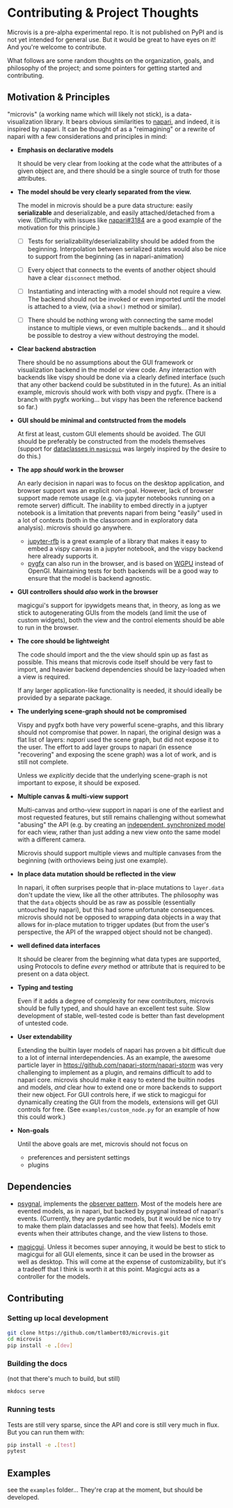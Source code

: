 # Contributing & Project Thoughts

Microvis is a pre-alpha experimental repo.  It is not published
on PyPI and is not yet intended for general use. But it would be
great to have eyes on it! And you're welcome to contribute.

What follows are some random thoughts on the organization, goals,
and philosophy of the project; and some pointers for getting
started and contributing.

## Motivation & Principles

"microvis" (a working name which will likely not stick), is a
data-visualization library.  It bears obvious similarities to
[napari](napari.org), and indeed, it is inspired by napari. It
can be thought of as a "reimagining" or a rewrite of napari with
a few considerations and principles in mind:

- **Emphasis on declarative models**

  It should be very clear from looking at the code what the
  attributes of a given object are, and there should be a single
  source of truth for those attributes.

- **The model should be very clearly separated from the view.**

  The model in microvis should be a pure data structure: easily
  **serializable** and deserializable, and easily attached/detached
  from a view.  (Difficulty with issues like
  [napari#3184](https://github.com/napari/napari/pull/3184) are
  a good example of the motivation for this principle.)

  - [ ] Tests for serializability/deserializability should be
        added from the beginning.  Interpolation between
        serialized states would also be nice to support from
        the beginning (as in napari-animation)

  - [ ] Every object that connects to the events of another
        object should have a clear `disconnect` method.

  - [ ] Instantiating and interacting with a model should not
        require a view.  The backend should not be invoked or
        even imported until the model is attached to a view,
        (via a `show()` method or similar).

  - [ ] There should be nothing wrong with connecting the same
        model instance to multiple views, or even multiple
        backends... and it should be possible to destroy a view
        without destroying the model.

- **Clear backend abstraction**

  There should be no assumptions about the GUI framework or
  visualization backend in the model or view code. Any
  interaction with backends like vispy should be done via
  a clearly defined interface (such that any other backend
  could be substituted in in the future).  As an initial
  example, microvis should work with both vispy and pygfx.
  (There is a branch with pygfx working... but vispy has
  been the reference backend so far.)

- **GUI should be minimal and contstructed from the models**

  At first at least, custom GUI elements should be avoided.
  The GUI should be preferably be constructed from the
  models themselves (support for [dataclasses in
  `magicgui`](https://github.com/pyapp-kit/magicgui/pull/498)
  was largely inspired by the desire to do this.)

- **The app *should* work in the browser**

  An early decision in napari was to focus on the desktop
  application, and browser support was an explicit non-goal.
  However, lack of browser support made remote usage (e.g.
  via jupyter notebooks running on a remote server) difficult.
  The inability to embed directly in a juptyer notebook is a
  limitation that prevents napari from being "easily" used
  in a lot of contexts (both in the classroom and in exploratory
  data analysis).  microvis should go anywhere.

  - [jupyter-rfb](https://jupyter-rfb.readthedocs.io/en/latest/)
    is a great example of a library that makes it easy to
    embed a vispy canvas in a jupyter notebook, and the vispy
    backend here already supports it.
  - [pygfx](https://github.com/pygfx/pygfx) can also run in the
    browser, and is based on [WGPU](https://github.com/pygfx/wgpu-py)
    instead of OpenGl. Maintaining tests for both backends will
    be a good way to ensure that the model is backend agnostic.

- **GUI controllers should *also* work in the browser**

  magicgui's support for ipywidgets means that, in theory, as
  long as we stick to autogenerating GUIs from the models (and
  limit the use of custom widgets), both the view and the control
  elements should be able to run in the browser.

- **The core should be lightweight**

  The code should import and the the view should spin up as fast
  as possible.  This means that microvis code itself should be
  very fast to import, and heavier backend dependencies should
  be lazy-loaded when a view is required.

  If any larger application-like functionality is needed, it
  should ideally be provided by a separate package.

- **The underlying scene-graph should not be compromised**

  Vispy and pygfx both have very powerful scene-graphs, and
  this library should not compromise that power. In napari,
  the original design was a flat list of layers: *napari*
  used the scene graph, but did not expose it to the user.
  The effort to add layer groups to napari (in essence
  "recovering" and exposing the scene graph) was a lot of
  work, and is still not complete.

  Unless we *explicitly* decide that the underlying scene-graph
  is not important to expose, it should be exposed.

- **Multiple canvas & multi-view support**

  Multi-canvas and ortho-view support in napari is one of the
  earliest and most requested features, but still remains
  challenging without somewhat "abusing" the API (e.g. by
  creating an
  [independent, synchronized model](https://github.com/napari/napari/blob/main/examples/multiple_viewer_widget.py)
  for each view, rather than just adding a new view onto the
  same model with a different camera.

  Microvis should support multiple views and multiple canvases
  from the beginning (with orthoviews being just one example).

- **In place data mutation should be reflected in the view**

  In napari, it often surprises people that in-place mutations
  to `layer.data` don't update the view, like all the other
  attributes.  The philosophy was that the `data` objects should
  be as raw as possible (essentially untouched by napari), but
  this had some unfortunate consequences.  microvis should not
  be opposed to wrapping data objects in a way that allows for
  in-place mutation to trigger updates (but from the user's perspective,
  the API of the wrapped object should not be changed).

- **well defined data interfaces**

  It should be clearer from the beginning what data types
  are supported, using Protocols to define *every* method or
  attribute that is required to be present on a data object.

- **Typing and testing**

  Even if it adds a degree of complexity for new contributors,
  microvis should be fully typed, and should have an excellent
  test suite. Slow development of stable, well-tested code is
  better than fast development of untested code.

- **User extendability**

  Extending the builtin layer models of napari has proven a bit difficult due to
  a lot of internal interdependencies.  As an example, the awesome particle
  layer in <https://github.com/napari-storm/napari-storm> was very challenging
  to implement as a plugin, and remains difficult to add to napari core.
  microvis should make it easy to extend the builtin nodes and models, *and*
  clear how to extend one or more backends to support their new object. For GUI
  controls here, if we stick to magicgui for dynamically creating the GUI from
  the models, extensions will get GUI controls for free. (See
  `examples/custom_node.py` for an example of how this could work.)

- **Non-goals**

  Until the above goals are met, microvis should not focus on

  - preferences and persistent settings
  - plugins

## Dependencies

- [psygnal](https://github.com/pyapp-kit/psygnal), implements
  the [observer pattern](https://en.wikipedia.org/wiki/Observer_pattern).
  Most of the models here are evented models, as in napari, but
  backed by psygnal instead of napari's events. (Currently, they
  are pydantic models, but it would be nice to try to make them
  plain dataclasses and see how that feels).  Models emit events
  when their attributes change, and the view listens to those.

- [magicgui](https://github.com/pyapp-kit/magicgui).  Unless it becomes
  super annoying, it would be best to stick to magicgui for all GUI
  elements, since it can be used in the browser as well as desktop.
  This will come at the expense of customizability, but it's a
  tradeoff that I think is worth it at this point.  Magicgui acts
  as a controller for the models.

## Contributing

### Setting up local development

```bash
git clone https://github.com/tlambert03/microvis.git
cd microvis
pip install -e .[dev]
```

### Building the docs

(not that there's much to build, but still)

```bash
mkdocs serve
```

### Running tests

Tests are still very sparse, since the API and core is still
very much in flux. But you can run them with:

```bash
pip install -e .[test]
pytest
```

## Examples

see the `examples` folder... They're crap at the moment, but
should be developed.
